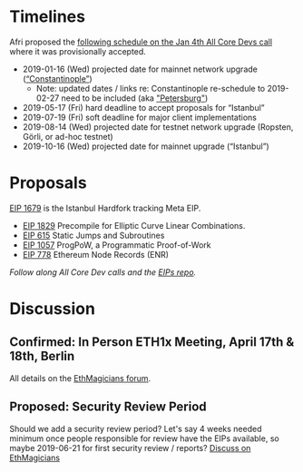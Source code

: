 <!-- TITLE: Istanbul -->
<!-- SUBTITLE: October 2019 Planned Ethereum Network Upgrade -->

# Timelines
Afri proposed the [following schedule on the Jan 4th All Core Devs call](https://github.com/ethereum/pm/issues/66#issuecomment-450840440) where it was provisionally accepted.

* 2019-01-16 (Wed) projected date for mainnet network upgrade ([“Constantinople”](/roadmap#constantinople))
	* Note: updated dates / links re: Constantinople re-schedule to 2019-02-27 need to be included (aka ["Petersburg"](/roadmap/petersburg))
* 2019-05-17 (Fri) hard deadline to accept proposals for “Istanbul”
* 2019-07-19 (Fri) soft deadline for major client implementations
* 2019-08-14 (Wed) projected date for testnet network upgrade (Ropsten, Görli, or ad-hoc testnet)
* 2019-10-16 (Wed) projected date for mainnet upgrade (“Istanbul”)

# Proposals
[EIP 1679](https://eips.ethereum.org/EIPS/eip-1679) is the Istanbul Hardfork tracking Meta EIP.

* [EIP 1829](https://eips.ethereum.org/EIPS/eip-1829) Precompile for Elliptic Curve Linear Combinations.
* [EIP 615](https://eips.ethereum.org/EIPS/eip-615) Static Jumps and Subroutines
* [EIP 1057](https://eips.ethereum.org/EIPS/eip-1057) ProgPoW, a Programmatic Proof-of-Work
* [EIP 778](https://eips.ethereum.org/EIPS/eip-778) Ethereum Node Records (ENR)

_Follow along All Core Dev calls and the [EIPs repo](https://github.com/ethereum/EIPs)._

# Discussion

## Confirmed: In Person ETH1x Meeting, April 17th & 18th, Berlin

All details on the [EthMagicians forum](https://ethereum-magicians.org/t/istanbul-eth1x-roadmap-planning-meeting-april-17th-18th-in-berlin/2899).

## Proposed: Security Review Period
Should we add a security review period? Let's say 4 weeks needed minimum once people responsible for review have the EIPs available, so maybe 2019-06-21 for first security review / reports? [Discuss on EthMagicians](https://ethereum-magicians.org/t/security-review-period-for-hardfork-roadmap/2721)

